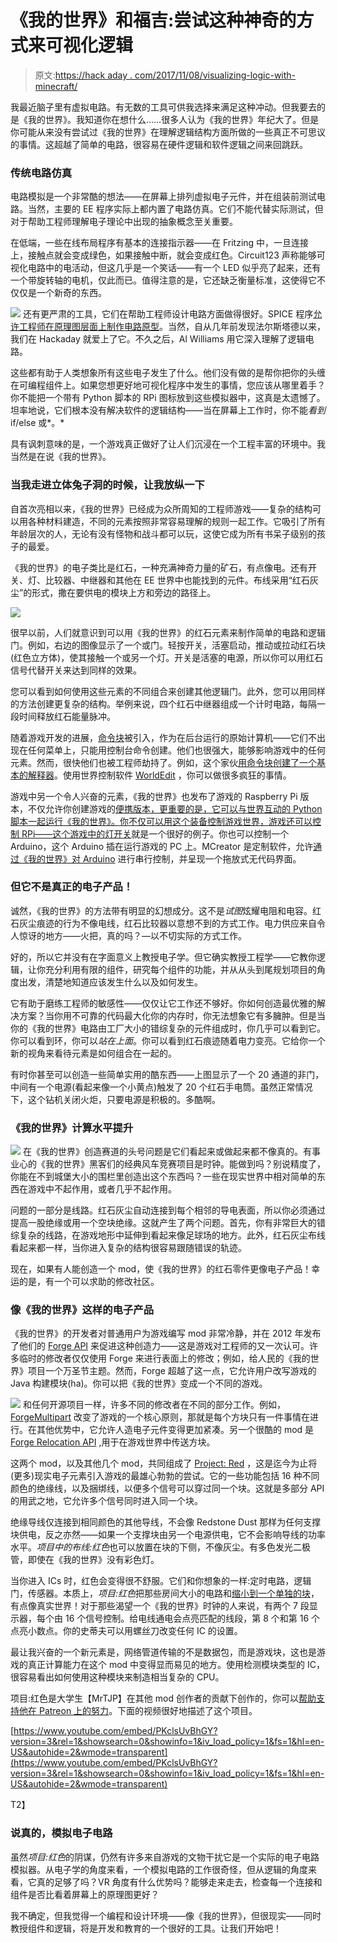 # 《我的世界》和福吉:尝试这种神奇的方式来可视化逻辑

> 原文:[https://hack aday . com/2017/11/08/visualizing-logic-with-minecraft/](https://hackaday.com/2017/11/08/visualizing-logic-with-minecraft/)

我最近脑子里有虚拟电路。有无数的工具可供我选择来满足这种冲动。但我要去的是《我的世界》。我知道你在想什么……很多人认为《我的世界》年纪大了。但是你可能从来没有尝试过《我的世界》在理解逻辑结构方面所做的一些真正不可思议的事情。这超越了简单的电路，很容易在硬件逻辑和软件逻辑之间来回跳跃。

### 传统电路仿真

电路模拟是一个非常酷的想法——在屏幕上排列虚拟电子元件，并在组装前测试电路。当然，主要的 EE 程序实际上都内置了电路仿真。它们不能代替实际测试，但对于帮助工程师理解电子理论中出现的抽象概念至关重要。

在低端，一些在线布局程序有基本的连接指示器——在 Fritzing 中，一旦连接上，接触点就会变成绿色，如果接触中断，就会变成红色。Circuit123 声称能够可视化电路中的电活动，但这几乎是一个笑话——有一个 LED 似乎亮了起来，还有一个带旋转轴的电机，仅此而已。值得注意的是，它还缺乏衡量标准，这使得它不仅仅是一个新奇的东西。

[![](../Images/898f1fa2034f7c08cfdb59aa150e9ffa.png)](https://hackaday.com/wp-content/uploads/2017/10/screen-shot-2017-10-26-at-2-50-58-pm.png) 还有更严肃的工具，它们在帮助工程师设计电路方面做得很好。SPICE 程序[允许工程师在原理图层面上制作电路原型](https://en.wikipedia.org/wiki/SPICE)。当然，自从几年前发现法尔斯塔德以来，我们在 Hackaday 就爱上了它。不久之后，Al Williams 用它深入理解了逻辑电路。

这些都有助于人类想象所有这些电子发生了什么。他们没有做的是帮你把你的头缠在可编程组件上。如果您想更好地可视化程序中发生的事情，您应该从哪里着手？你不能把一个带有 Python 脚本的 RPi 图标放到这些模拟器中，这真是太遗憾了。坦率地说，它们根本没有解决软件的逻辑结构——当在屏幕上工作时，你不能*看到*if/else 或*。*

具有讽刺意味的是，一个游戏真正做好了让人们沉浸在一个工程丰富的环境中。我当然是在说《我的世界》。

### 当我走进立体兔子洞的时候，让我放纵一下

自首次亮相以来，《我的世界》已经成为众所周知的工程师游戏——复杂的结构可以用各种材料建造，不同的元素按照非常容易理解的规则一起工作。它吸引了所有年龄层次的人，无论有没有怪物和战斗都可以玩，这使它成为所有书呆子级别的孩子的最爱。

《我的世界》的电子类比是红石，一种充满神奇力量的矿石，有点像电。还有开关、灯、比较器、中继器和其他在 EE 世界中也能找到的元件。布线采用“红石灰尘”的形式，撒在要供电的模块上方和旁边的路径上。

![](../Images/c91022b8f7c136c81684e23bf2fca2a5.png)

很早以前，人们就意识到可以用《我的世界》的红石元素来制作简单的电路和逻辑门。例如，右边的图像显示了一个或门。轻按开关，活塞启动，推动或拉动红石块(红色立方体)，使其接触一个或另一个灯。开关是活塞的电源，所以你可以用红石信号代替开关来达到同样的效果。

您可以看到如何使用这些元素的不同组合来创建其他逻辑门。此外，您可以用同样的方法创建更复杂的结构。举例来说，四个红石中继器组成一个计时电路，每隔一段时间释放红石能量脉冲。

随着游戏开发的进展，[命令块](https://minecraft.gamepedia.com/Command_Block)被引入，作为在后台运行的原始计算机——它们不出现在任何菜单上，只能用控制台命令创建。他们也很强大，能够影响游戏中的任何元素。然而，很快他们也被工程师劫持了。例如，这个家伙[用命令块创建了一个基本的解释器](https://hackaday.com/2016/01/19/basically-its-minecraft/)。使用世界控制软件 [WorldEdit](http://wiki.sk89q.com/wiki/WorldEdit) ，你可以做很多疯狂的事情。

游戏中另一个令人兴奋的元素，《我的世界》也发布了游戏的 Raspberry Pi 版本，不仅允许你创建游戏的[便携版本，更重要的是，它可以与世界互动的 Python 脚本一起运行《我的世界》。你不仅可以用这个装备控制游戏世界，游戏还可以控制 RPi——这个](https://hackaday.com/2016/07/02/raspberry-pi-zero-becomes-mighty-miniature-minecraft-machine/)[游戏中的灯开关](https://hackaday.com/2015/11/25/the-internet-of-minecraft-things-is-born/)就是一个很好的例子。你也可以控制一个 Arduino，这个 Arduino 插在运行游戏的 PC 上。MCreator 是定制软件，允许[通过《我的世界》对 Arduino](https://hackaday.com/2016/06/04/control-the-real-world-with-an-arduino-enabled-minecraft-mod/) 进行串行控制，并呈现一个拖放式无代码界面。

### 但它不是真正的电子产品！

诚然，《我的世界》的方法带有明显的幻想成分。这不是*试图*炫耀电阻和电容。红石灰尘痕迹的行为不像电线，红石比较器以意想不到的方式工作。电力供应来自令人惊讶的地方——火把，真的吗？—以不切实际的方式工作。

好的，所以它并没有在字面意义上教授电子学。但它确实教授工程学——它教你逻辑，让你充分利用有限的组件，研究每个组件的功能，并从从头到尾规划项目的角度出发，清楚地知道应该发生什么以及如何发生。

它有助于磨练工程师的敏感性——仅仅让它工作还不够好。你如何创造最优雅的解决方案？当你用不可靠的代码最大化你的内存时，你无法想象它有多臃肿。但是当你的《我的世界》电路由工厂大小的错综复杂的元件组成时，你几乎可以看到它。你可以看到环，你可以*站在上面*。你可以看到红石痕迹随着电力变亮。它给你一个新的视角来看待元素是如何组合在一起的。

有时你甚至可以创造一些简单实用的酷东西——上图显示了一个 20 通道的非门，中间有一个电源(看起来像一个小黄点)触发了 20 个红石手电筒。虽然正常情况下，这个钻机关闭火炬，只要电源是积极的。多酷啊。

### 《我的世界》计算水平提升

[![](../Images/19f96a5819f055b070e828ef668f1c3e.png)](https://hackaday.com/wp-content/uploads/2017/10/integration.png) 在《我的世界》创造赛道的头号问题是它们看起来或做起来都不像真的。有事业心的《我的世界》黑客们的经典风车竞赛项目是时钟。能做到吗？别说精度了，你能在不到城堡大小的围栏里创造出这个东西吗？一些在现实世界中相对简单的东西在游戏中不起作用，或者几乎不起作用。

问题的一部分是线路。红石灰尘自动连接到每个相邻的导电表面，所以你必须通过提高一股绝缘或用一个空块绝缘。这就产生了两个问题。首先，你有非常巨大的错综复杂的线路，在游戏地形中延伸到看起来像足球场的地方。此外，红石灰尘布线看起来都一样，当你进入复杂的结构很容易跟随错误的轨迹。

现在，如果有人能创造一个 mod，使《我的世界》的红石零件更像电子产品！幸运的是，有一个可以求助的修改社区。

### 像《我的世界》这样的电子产品

《我的世界》的开发者对普通用户为游戏编写 mod 非常冷静，并在 2012 年发布了他们的 [Forge API](http://www.minecraftforge.net/forum/) 来促进这种创造力——这是游戏对工程师的又一次认可。许多临时的修改者仅仅使用 Forge 来进行表面上的修改；例如，给人民的《我的世界》项目一个万圣节主题。然而，Forge 超越了这一点，它允许用户改写游戏的 Java 构建模块(ha)。你可以把《我的世界》变成一个不同的游戏。

[![](../Images/5d6a36dc6b922ed84be2c511c8914b1e.png)](https://hackaday.com/wp-content/uploads/2017/10/screen-shot-2017-10-26-at-3-02-38-pm.png) 和任何开源项目一样，许多不同的修改者在不同的部分工作。例如， [ForgeMultipart](https://github.com/Chicken-Bones/ForgeMultipart) 改变了游戏的一个核心原则，那就是每个方块只有一件事情在进行。在其他优势中，它允许人造电子元件变得更加紧凑。另一个很酷的 mod 是 [Forge Relocation API](https://github.com/MrTJP/ForgeRelocation) ,用于在游戏世界中传送方块。

这两个 mod，以及其他几个 mod，共同组成了 [Project: Red](https://projectredwiki.com/wiki/Main_Page) ，这是迄今为止将(更多)现实电子元素引入游戏的最雄心勃勃的尝试。它的一些功能包括 16 种不同颜色的绝缘线，以及捆绑线，以便多个信号可以穿过同一个块。这就是多部分 API 的用武之地，它允许多个信号同时进入同一个块。

绝缘导线仅连接到相同颜色的其他导线，不会像 Redstone Dust 那样为任何支撑块供电，反之亦然——如果一个支撑块由另一个电源供电，它不会影响导线的功率水平。*项目中的布线:红色*也可以放置在块的下侧，不像灰尘。有多色发光二极管，即使在《我的世界》没有彩色灯。

当你进入 ICs 时，红色会变得很不舒服。它们和你想象的一样:定时电路，逻辑门，传感器。本质上，*项目:红色*把那些房间大小的电路和[缩小到一个单独的块](https://projectredwiki.com/wiki/Logic_Gate)，有点像真实世界！对于那些渴望一个《我的世界》时钟的人来说，有两个 7 段显示器，每个由 16 个信号控制。给电线通电会点亮匹配的线段，第 8 个和第 16 个点亮小数点。你的史蒂夫可以用螺丝刀改变任何 IC 的设置。

最让我兴奋的一个新元素是，网络管道传输的不是数据包，而是游戏块，这也是游戏的真正计算能力在这个 mod 中变得显而易见的地方。使用检测模块类型的 IC，很容易看出如何使用这种模块来制造相当复杂的 CPU。

项目:红色是大学生【MrTJP】在其他 mod 创作者的贡献下创作的，你可以[帮助支持他在 Patreon 上的努力](https://www.patreon.com/MrTJP)。下面的视频很好地描述了这个项目。

 [https://www.youtube.com/embed/PKclsUvBhGY?version=3&rel=1&showsearch=0&showinfo=1&iv_load_policy=1&fs=1&hl=en-US&autohide=2&wmode=transparent](https://www.youtube.com/embed/PKclsUvBhGY?version=3&rel=1&showsearch=0&showinfo=1&iv_load_policy=1&fs=1&hl=en-US&autohide=2&wmode=transparent)

T2】

### 说真的，模拟电子电路

虽然*项目:红色*的阴谋，仍然有许多来自游戏的文物干扰它是一个实际的电子电路模拟器。从电子学的角度来看，一个模拟电路的工作很奇怪，但从逻辑的角度来看，它真的足够了吗？VR 角度有什么优势吗？能够走来走去，检查每一个连接和组件是否比看着屏幕上的原理图更好？

我不确定，但我觉得一个编程和设计环境——像《我的世界》，但很现实——同时教授组件和逻辑，将是开发和教育的一个很好的工具。让我们开始吧！